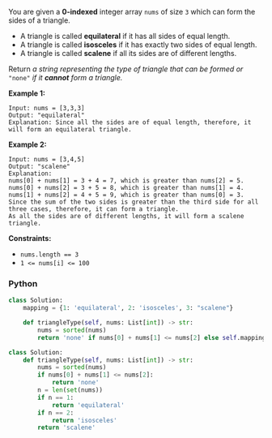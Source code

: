 You are given a  **0-indexed**  integer array  `nums`  of size  `3`  which can form the sides of a triangle.

- A triangle is called  **equilateral**  if it has all sides of equal length.
- A triangle is called  **isosceles**  if it has exactly two sides of equal length.
- A triangle is called  **scalene**  if all its sides are of different lengths.

Return  _a string representing_  _the type of triangle that can be formed_ _or_ `"none"` _if it  **cannot**  form a
triangle._

**Example 1:**

```
Input: nums = [3,3,3]
Output: "equilateral"
Explanation: Since all the sides are of equal length, therefore, it will form an equilateral triangle.
```

**Example 2:**

```
Input: nums = [3,4,5]
Output: "scalene"
Explanation: 
nums[0] + nums[1] = 3 + 4 = 7, which is greater than nums[2] = 5.
nums[0] + nums[2] = 3 + 5 = 8, which is greater than nums[1] = 4.
nums[1] + nums[2] = 4 + 5 = 9, which is greater than nums[0] = 3. 
Since the sum of the two sides is greater than the third side for all three cases, therefore, it can form a triangle.
As all the sides are of different lengths, it will form a scalene triangle.
```

**Constraints:**

- `nums.length == 3`
- `1 <= nums[i] <= 100`

### Python

```py
class Solution:
    mapping = {1: 'equilateral', 2: 'isosceles', 3: "scalene"}

    def triangleType(self, nums: List[int]) -> str:
        nums = sorted(nums)
        return 'none' if nums[0] + nums[1] <= nums[2] else self.mapping[len(set(nums))]
```

```python
class Solution:
    def triangleType(self, nums: List[int]) -> str:
        nums = sorted(nums)
        if nums[0] + nums[1] <= nums[2]:
            return 'none'
        n = len(set(nums))
        if n == 1:
            return 'equilateral'
        if n == 2:
            return 'isosceles'
        return 'scalene'
```
